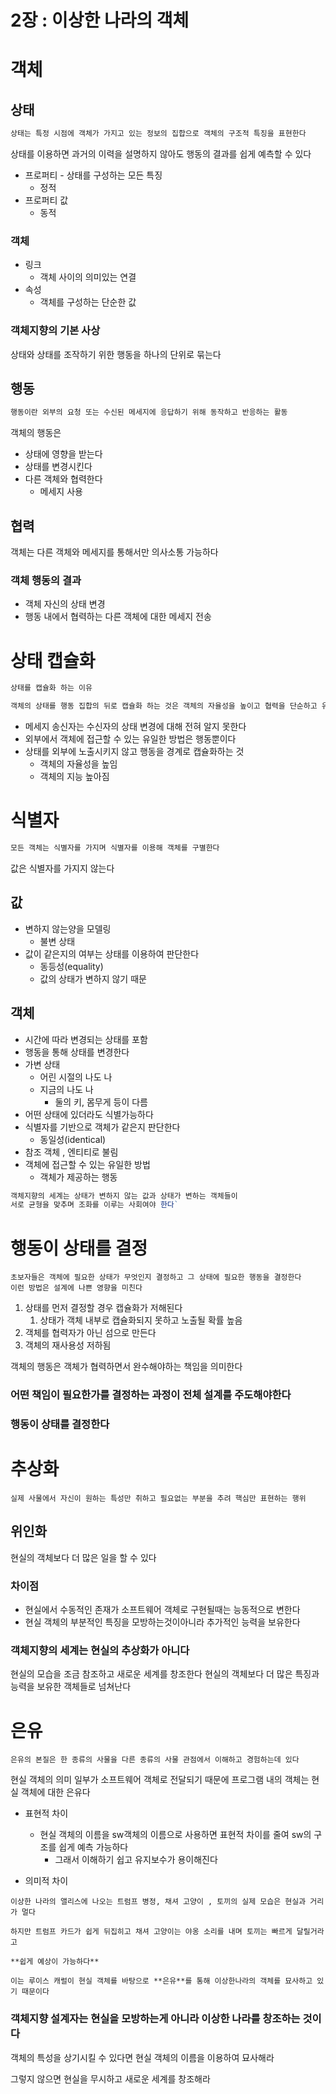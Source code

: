 # 2장 : 이상한 나라의 객체

# 객체

## 상태

```jsx
상태는 특정 시점에 객체가 가지고 있는 정보의 집합으로 객체의 구조적 특징을 표현한다
```

상태를 이용하면 과거의 이력을 설명하지 않아도 행동의 결과를 쉽게 예측할 수 있다

- 프로퍼티 - 상태를 구성하는 모든 특징
    - 정적
- 프로퍼티 값
    - 동적

### 객체

- 링크
    - 객체 사이의 의미있는 연결
- 속성
    - 객체를 구성하는 단순한 값

### 객체지향의 기본 사상

상태와 상태를 조작하기 위한 행동을 하나의 단위로 묶는다

## 행동

```jsx
행동이란 외부의 요청 또는 수신된 메세지에 응답하기 위해 동작하고 반응하는 활동
```

객체의 행동은

- 상태에 영향을 받는다
- 상태를 변경시킨다
- 다른 객체와 협력한다
    - 메세지 사용

## 협력

객체는 다른 객체와 메세지를 통해서만 의사소통 가능하다

### 객체 행동의 결과

- 객체 자신의 상태 변경
- 행동 내에서 협력하는 다른 객체에 대한 메세지 전송

# 상태 캡슐화

```jsx
상태를 캡슐화 하는 이유

객체의 상태를 행동 집합의 뒤로 캡슐화 하는 것은 객체의 자율성을 높이고 협력을 단순하고 유연하게 만든다

```

- 메세지 송신자는 수신자의 상태 변경에 대해 전혀 알지 못한다
- 외부에서 객체에 접근할 수 있는 유일한 방법은 행동뿐이다
- 상태를 외부에 노출시키지 않고 행동을 경계로 캡슐화하는 것
    - 객체의 자율성을 높임
    - 객체의 지능 높아짐

# 식별자

```jsx
모든 객체는 식별자를 가지며 식별자를 이용해 객체를 구별한다
```

값은 식별자를 가지지 않는다

## 값

- 변하지 않는양을 모델링
    - 불변 상태
- 값이 같은지의 여부는 상태를 이용하여 판단한다
    - 동등성(equality)
    - 값의 상태가 변하지 않기 때문

## 객체

- 시간에 따라 변경되는 상태를 포함
- 행동을 통해 상태를 변경한다
- 가변 상태
    - 어린 시절의 나도 나
    - 지금의 나도 나
        - 둘의 키, 몸무게 등이  다름
- 어떤 상태에 있더라도 식별가능하다
- 식별자를 기반으로 객체가 같은지 판단한다
    - 동일성(identical)
- 참조 객체 , 엔티티로 불림
- 객체에 접근할 수 있는 유일한 방법
    - 객체가 제공하는 행동

```jsx
객체지향의 세계는 상태가 변하지 않는 값과 상태가 변하는 객체들이
서로 균형을 맞추며 조화를 이루는 사회여야 한다`
```

# 행동이 상태를 결정

```
초보자들은 객체에 필요한 상태가 무엇인지 결정하고 그 상태에 필요한 행동을 결정한다
이런 방법은 설계에 나쁜 영향을 미친다
```

1. 상태를 먼저 결정할 경우 캡슐화가 저해된다
    1. 상태가 객체 내부로 캡슐화되지 못하고 노출될 확률 높음
2. 객체를 협력자가 아닌 섬으로 만든다
3. 객체의 재사용성 저하됨

객체의 행동은 객체가 협력하면서 완수해야하는 책임을 의미한다

### 어떤 책임이 필요한가를 결정하는 과정이 전체 설계를 주도해야한다

### 행동이 상태를 결정한다

# 추상화

```
실제 사물에서 자신이 원하는 특성만 취하고 필요없는 부분을 추려 핵심만 표현하는 행위
```

## 위인화

현실의 객체보다 더 많은 일을 할 수 있다

### 차이점

- 현실에서 수동적인 존재가 소프트웨어 객체로 구현될때는 능동적으로 변한다
- 현실 객체의 부분적인 특징을 모방하는것이아니라 추가적인 능력을 보유한다

### 객체지향의 세계는 현실의 추상화가 아니다
현실의 모습을 조금 참조하고 새로운 세계를 창조한다
현실의 객체보다 더 많은 특징과 능력을 보유한 객체들로 넘쳐난다

# 은유

```
은유의 본질은 한 종류의 사물을 다른 종류의 사물 관점에서 이해하고 경험하는데 있다
```

현실 객체의 의미 일부가 소프트웨어 객체로 전달되기 때문에 프로그램 내의 객체는 현실 객체에 대한 은유다

- 표현적 차이
    - 현실 객체의 이름을 sw객체의 이름으로 사용하면 표현적 차이를 줄여 sw의 구조를 쉽게 예측 가능하다
        - 그래서 이해하기 쉽고 유지보수가 용이해진다

- 의미적 차이

```
이상한 나라의 앨리스에 나오는 트럼프 병정, 채셔 고양이 , 토끼의 실제 모습은 현실과 거리가 멀다

하지만 트럼프 카드가 쉽게 뒤집히고 채셔 고양이는 야옹 소리를 내며 토끼는 빠르게 달릴거라고

**쉽게 예상이 가능하다**

이는 루이스 캐럴이 현실 객체를 바탕으로 **은유**를 통해 이상한나라의 객체를 묘사하고 있기 때문이다
```

### 객체지향 설계자는 현실을 모방하는게 아니라 이상한 나라를 창조하는 것이다

객체의 특성을 상기시킬 수 있다면 현실 객체의 이름을 이용하여 묘사해라

그렇지 않으면 현실을 무시하고 새로운 세계를 창조해라